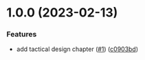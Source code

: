 # 1.0.0 (2023-02-13)


### Features

* add tactical design chapter ([#1](https://github.com/eco-trip/LSS-report/issues/1)) ([c0903bd](https://github.com/eco-trip/LSS-report/commit/c0903bd635e2ff30e8d14dca56587e1320d687d8))
